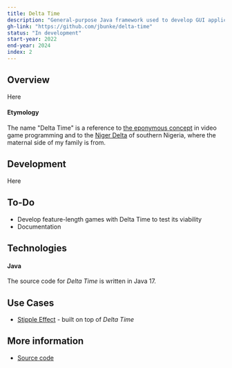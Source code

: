 ```yaml
---
title: Delta Time
description: "General-purpose Java framework used to develop GUI applications and games"
gh-link: "https://github.com/jbunke/delta-time"
status: "In development"
start-year: 2022
end-year: 2024
index: 2
---
```


<!-- TODO -->

## Overview
Here

#### Etymology
The name "Delta Time" is a reference to [the eponymous concept](https://en.wikipedia.org/wiki/Delta_timing) in video game programming and to the [Niger Delta](https://en.wikipedia.org/wiki/Niger_Delta) of southern Nigeria, where the maternal side of my family is from.

## Development
Here

## To-Do
* Develop feature-length games with Delta Time to test its viability
* Documentation

## Technologies
#### Java
The source code for *Delta Time* is written in Java 17.

## Use Cases
* [Stipple Effect](/projects/stipple-effect) - built on top of *Delta Time*

## More information
* [Source code](https://github.com/jbunke/delta-time)
